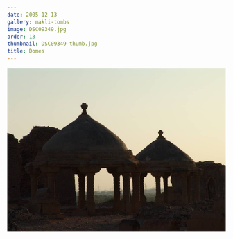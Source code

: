 ```yaml
---
date: 2005-12-13
gallery: makli-tombs
image: DSC09349.jpg
order: 13
thumbnail: DSC09349-thumb.jpg
title: Domes
---
```


![Domes](./DSC09349.jpg)